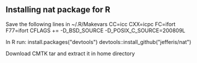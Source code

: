 Installing nat package for R
----------------------------

Save the following lines in ~/.R/Makevars
CC=icc
CXX=icpc
FC=ifort
F77=ifort
CFLAGS += -D_BSD_SOURCE -D_POSIX_C_SOURCE=200809L

In R run:
install.packages("devtools")
devtools::install_github("jefferis/nat")

Download CMTK tar and extract it in home directory
